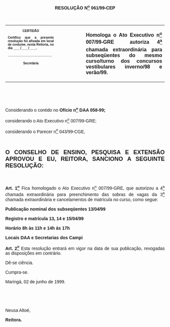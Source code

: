 <BODY>

<B><FONT FACE="Arial"><P ALIGN="CENTER"></P>
<P ALIGN="CENTER">RESOLU&Ccedil;&Atilde;O  N<U><SUP>o</U></SUP>  061/99-CEP</P>
<P ALIGN="JUSTIFY"></P>
</B><P ALIGN="JUSTIFY">&nbsp;</P></FONT>
<TABLE CELLSPACING=0 BORDER=0 CELLPADDING=7 WIDTH=621>
<TR><TD WIDTH="32%" VALIGN="TOP">
<B><FONT FACE="Arial" SIZE=1><P ALIGN="CENTER">CERTID&Atilde;O</P>
<P ALIGN="JUSTIFY">   Certifico que a presente resolu&ccedil;&atilde;o foi afixada em local de costume, nesta Reitoria, no dia ____/____/____.</P>
<P ALIGN="JUSTIFY"></P>
<P ALIGN="JUSTIFY">_________________________</P>
<P ALIGN="CENTER">Secret&aacute;ria</B></FONT></TD>
<TD WIDTH="17%" VALIGN="TOP">&nbsp;</TD>
<TD WIDTH="52%" VALIGN="TOP">
<B><FONT FACE="Arial"><P ALIGN="JUSTIFY">Homologa o Ato Executivo n<U><SUP>o</U></SUP> 007/99-GRE  autoriza 4<U><SUP>a</U></SUP> chamada extraordin&aacute;ria para subseq&uuml;entes do mesmo curso/turno dos concursos vestibulares inverno/98 e ver&atilde;o/99.</P>
<P ALIGN="JUSTIFY"></B></FONT></TD>
</TR>
</TABLE>

<FONT FACE="Arial"><P ALIGN="JUSTIFY">&nbsp;</P>
<P ALIGN="JUSTIFY">&nbsp;</P>
<P ALIGN="JUSTIFY">&#9;Considerando o contido no <B>Of&iacute;cio n<U><SUP>o</U></SUP> DAA 058-99;</P>
</B><P ALIGN="JUSTIFY">&#9;considerando o Ato Executivo n<U><SUP>o</U></SUP> 007/99-GRE;</P>
<P ALIGN="JUSTIFY">&#9;considerando o Parecer n<U><SUP>o</U></SUP> 043/99-CGE,</P>
<B><P ALIGN="JUSTIFY"></P>
<P ALIGN="JUSTIFY">&nbsp;</P>
</FONT><FONT FACE="Arial" SIZE=4><P ALIGN="JUSTIFY">O CONSELHO DE ENSINO, PESQUISA E EXTENS&Atilde;O APROVOU E EU, REITORA, SANCIONO A SEGUINTE RESOLU&Ccedil;&Atilde;O:</P>
</FONT><FONT FACE="Arial"><P ALIGN="JUSTIFY"></P>
<P ALIGN="JUSTIFY">&nbsp;</P>
</B><P ALIGN="JUSTIFY">&#9;<B>Art. 1<U><SUP>o</B></U></SUP> Fica homologado o Ato Executivo n<U><SUP>o</U></SUP> 007/99-GRE, que autorizou a 4<U><SUP>a</U></SUP> chamada extraordin&aacute;ria para preenchimento das sobras de vagas da 3<U><SUP>a</U></SUP> chamada extraordin&aacute;ria e cancelamentos de matr&iacute;cula no curso, como segue:</P>
<P ALIGN="JUSTIFY">&#9;</P>
<P ALIGN="JUSTIFY">&#9;<B>Publica&ccedil;&atilde;o nominal dos subseq&uuml;entes&#9;13/04/99</P>
<P ALIGN="JUSTIFY">&#9;Registro e matr&iacute;cula&#9;&#9;&#9;&#9;13, 14 e 15/04/99</P>
<P ALIGN="JUSTIFY">&#9;Hor&aacute;rio&#9;&#9;&#9;&#9;&#9;&#9;8h &agrave;s 11h e 14h &agrave;s 17h</P>
<P ALIGN="JUSTIFY">&#9;Locais&#9;&#9;&#9;&#9;&#9;&#9;DAA e Secretarias dos Campi</P>
</B><P ALIGN="JUSTIFY"></P>
<B><P ALIGN="JUSTIFY">&#9;Art. 2<U><SUP>o</B></U></SUP> Esta resolu&ccedil;&atilde;o entrar&aacute; em vigor na data de sua publica&ccedil;&atilde;o, revogadas as disposi&ccedil;&otilde;es em contr&aacute;rio.</P>
<P ALIGN="JUSTIFY">&#9;D&ecirc;-se ci&ecirc;ncia.</P>
<P ALIGN="JUSTIFY">&#9;Cumpra-se.</P>
<P ALIGN="JUSTIFY"></P>
<P ALIGN="JUSTIFY">&#9;&#9;&#9;&#9;&#9;&#9;&#9;Maring&aacute;, 02 de junho de 1999.</P>
<P ALIGN="JUSTIFY"></P>
<P ALIGN="JUSTIFY">&nbsp;</P>
<P ALIGN="JUSTIFY">&nbsp;</P>
<P ALIGN="JUSTIFY">&#9;&#9;&#9;&#9;&#9;&#9;&#9;Neusa Alto&eacute;,</P>
<P ALIGN="JUSTIFY">&#9;&#9;&#9;&#9;&#9;&#9;&#9;<B>Reitora.</P></B></FONT></BODY>
